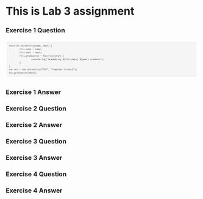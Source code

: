 # This is Lab 3 assignment

### Exercise 1 Question
![](Lab3Q1.PNG)
### Exercise 1 Answer


### Exercise 2 Question

### Exercise 2 Answer


### Exercise 3 Question

### Exercise 3 Answer


### Exercise 4 Question

### Exercise 4 Answer
